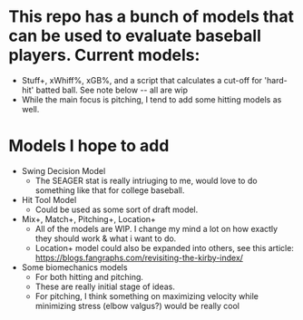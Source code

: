# This repo has a bunch of models that can be used to evaluate baseball players. Current models: 
  - Stuff+, xWhiff%, xGB%, and a script that calculates a cut-off for 'hard-hit' batted ball. See note below -- all are wip
  - While the main focus is pitching, I tend to add some hitting models as well. 


# Models I hope to add
  - Swing Decision Model
    - The SEAGER stat is really intriuging to me, would love to do something like that for college baseball.
  - Hit Tool Model
    - Could be used as some sort of draft model.
  - Mix+, Match+, Pitching+, Location+
     - All of the models are WIP. I change my mind a lot on how exactly they should work & what i want to do. 
     - Location+ model could also be expanded into others, see this article:       
       https://blogs.fangraphs.com/revisiting-the-kirby-index/
  - Some biomechanics models
      - For both hitting and pitching.
      - These are really initial stage of ideas.
      - For pitching, I think something on maximizing velocity while minimizing stress (elbow valgus?) would be really cool





